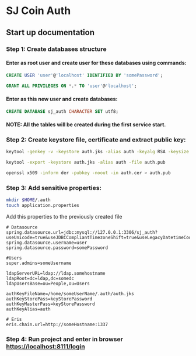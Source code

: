 # SJ Coin Auth

## Start up documentation

### Step 1: Create databases structure

#### Enter as root user and create user for these databases using commands:

```sql
CREATE USER 'user'@'localhost' IDENTIFIED BY 'somePassword';

GRANT ALL PRIVILEGES ON *.* TO 'user'@'localhost';
```

#### Enter as this new user and create databases:

```sql
CREATE DATABASE sj_auth CHARACTER SET utf8;
```

#### NOTE: All the tables will be created during the first service start.

### Step 2: Create keystore file, certificate and extract public key:

```bash
keytool -genkey -v -keystore auth.jks -alias auth -keyalg RSA -keysize 2048 -validity 10000

keytool -export -keystore auth.jks -alias auth -file auth.pub

openssl x509 -inform der -pubkey -noout -in auth.cer > auth.pub
```


### Step 3: Add sensitive properties:

```bash
mkdir $HOME/.auth
touch application.properties
```

Add this properties to the previously created file

```properties
# Datasource
spring.datasource.url=jdbc:mysql://127.0.0.1:3306/sj_auth?useUnicode=true&useJDBCCompliantTimezoneShift=true&useLegacyDatetimeCode=false&serverTimezone=UTC&useSSL=false
spring.datasource.username=user
spring.datasource.password=somePassword

#Users
super.admins=someUsername

ldapServerURL=ldap://ldap.somehostname
ldapRoot=dc=ldap,dc=somedc
ldapUsersBase=ou=People,ou=Users

authKeyFileName=/home/someUserName/.auth/auth.jks
authKeyStorePass=keyStorePassword
authKeyMasterPass=keyStorePassword
authKeyAlias=auth

# Eris
eris.chain.url=http://someHostname:1337
```


### Step 4: Run project and enter in browser [https://localhost:8111/login](https://localhost:8111/login)